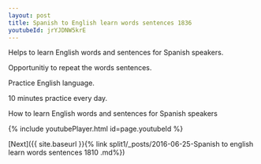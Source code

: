 ```yaml
---
layout: post
title: Spanish to English learn words sentences 1836 
youtubeId: jrYJDNW5krE
---
```

 
 
Helps to learn English words and sentences for Spanish speakers.

Opportunitiy to repeat the words sentences. 

Practice English language. 
 
10 minutes practice every day. 
 
How to learn English words and sentences for Spanish speakers 
 
{% include youtubePlayer.html id=page.youtubeId %}
 
 
[Next]({{ site.baseurl }}{% link  split1/_posts/2016-06-25-Spanish to english learn words sentences 1810 .md%})
 
